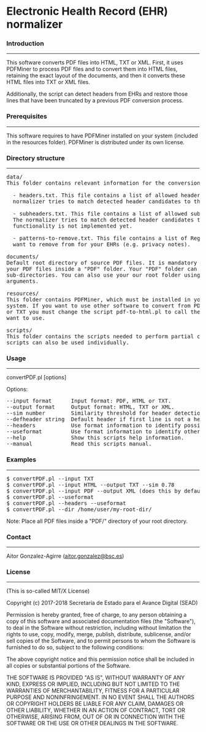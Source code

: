 #  Electronic Health Record (EHR) normalizer     

### Introduction
------------

This software converts PDF files into HTML, TXT or XML. First, it uses PDFMiner 
to process PDF files and to convert them into HTML files, retaining the 
exact layout of the documents, and then it converts these HTML files into TXT or 
XML files. 

Additionally, the script can detect headers from EHRs and restore those lines 
that have been truncated by a previous PDF conversion process.


### Prerequisites
-------------

This software requires to have PDFMiner installed on your system (included in 
the resources folder).
PDFMiner is distributed under its own license.


### Directory structure
-------------------

<pre>
data/
This folder contains relevant information for the conversion process:

  - headers.txt. This file contains a list of allowed headers for your EHRs. The 
  normalizer tries to match detected header candidates to this list.
	
  - subheaders.txt. This file contains a list of allowed subheaders for your EHRs.
  The normalizer tries to match detected header candidates to this list. This 
  functionality is not implemented yet.

  - patterns-to-remove.txt. This file contains a list of RegEx patterns that you 
  want to remove from for your EHRs (e.g. privacy notes).

documents/
Default root directory of source PDF files. It is mandatory to place all 
your PDF files inside a "PDF" folder. Your "PDF" folder can contain other 
sub-directories. You can also use your our root folder using command-line
arguments.

resources/
This folder contains PDFMiner, which must be installed in your
system. If you want to use other software to convert from PDF to HTML
or TXT you must change the script pdf-to-html.pl to call the software you 
want to use.

scripts/
This folder contains the scripts needed to perform partial convertions. These
scripts can also be used individually.
</pre> 


### Usage
-----

convertPDF.pl [options] 

Options:
<pre>
--input format      Input format: PDF, HTML or TXT.
--output format     Output format: HTML, TXT or XML.
--sim number        Similarity threshold for header detection.
--defheader string  Default header if first line is not a header.
--headers           Use format information to identify possible headers.
--useformat         Use format information to identify other characteristics.
--help              Show this scripts help information.
--manual            Read this scripts manual.
</pre>


### Examples
--------

<pre>
$ convertPDF.pl --input TXT
$ convertPDF.pl --input HTML --output TXT --sim 0.78
$ convertPDF.pl --input PDF --output XML (does this by default)
$ convertPDF.pl --useformat
$ convertPDF.pl --headers --useformat
$ convertPDF.pl --dir /home/user/my-root-dir/
</pre>

Note: Place all PDF files inside a "PDF/" directory of your root directory.


### Contact
------

Aitor Gonzalez-Agirre (aitor.gonzalez@bsc.es)


### License
-------

(This is so-called MIT/X License)

Copyright (c) 2017-2018 Secretaría de Estado para el Avance Digital (SEAD)

Permission is hereby granted, free of charge, to any person obtaining a copy of this software and associated documentation files (the "Software"), to deal in the Software without restriction, including without limitation the rights to use, copy, modify, merge, publish, distribute, sublicense, and/or sell copies of the Software, and to permit persons to whom the Software is furnished to do so, subject to the following conditions:

The above copyright notice and this permission notice shall be included in all copies or substantial portions of the Software.

THE SOFTWARE IS PROVIDED "AS IS", WITHOUT WARRANTY OF ANY KIND, EXPRESS OR IMPLIED, INCLUDING BUT NOT LIMITED TO THE WARRANTIES OF MERCHANTABILITY, FITNESS FOR A PARTICULAR PURPOSE AND NONINFRINGEMENT. IN NO EVENT SHALL THE AUTHORS OR COPYRIGHT HOLDERS BE LIABLE FOR ANY CLAIM, DAMAGES OR OTHER LIABILITY, WHETHER IN AN ACTION OF CONTRACT, TORT OR OTHERWISE, ARISING FROM, OUT OF OR IN CONNECTION WITH THE SOFTWARE OR THE USE OR OTHER DEALINGS IN THE SOFTWARE.

